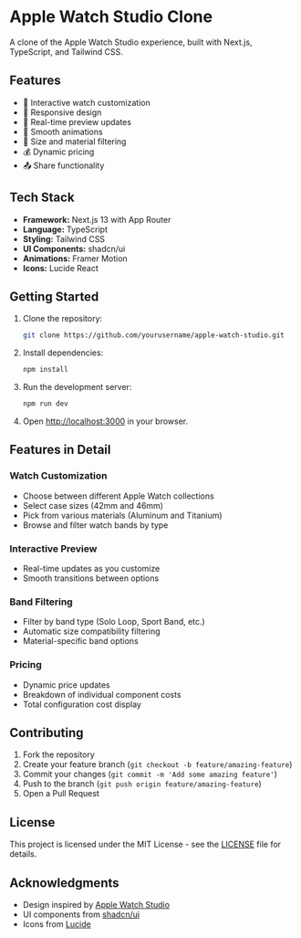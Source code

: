 # Apple Watch Studio Clone

A clone of the Apple Watch Studio experience, built with Next.js, TypeScript, and Tailwind CSS.

## Features

- 🎨 Interactive watch customization
- 📱 Responsive design
- 🔄 Real-time preview updates
- 💫 Smooth animations
- 🎯 Size and material filtering
- 💰 Dynamic pricing
- 📤 Share functionality

## Tech Stack

- **Framework:** Next.js 13 with App Router
- **Language:** TypeScript
- **Styling:** Tailwind CSS
- **UI Components:** shadcn/ui
- **Animations:** Framer Motion
- **Icons:** Lucide React

## Getting Started

1. Clone the repository:
   ```bash
   git clone https://github.com/yourusername/apple-watch-studio.git
   ```

2. Install dependencies:
   ```bash
   npm install
   ```

3. Run the development server:
   ```bash
   npm run dev
   ```

4. Open [http://localhost:3000](http://localhost:3000) in your browser.

## Features in Detail

### Watch Customization
- Choose between different Apple Watch collections
- Select case sizes (42mm and 46mm)
- Pick from various materials (Aluminum and Titanium)
- Browse and filter watch bands by type

### Interactive Preview
- Real-time updates as you customize
- Smooth transitions between options

### Band Filtering
- Filter by band type (Solo Loop, Sport Band, etc.)
- Automatic size compatibility filtering
- Material-specific band options

### Pricing
- Dynamic price updates
- Breakdown of individual component costs
- Total configuration cost display

## Contributing

1. Fork the repository
2. Create your feature branch (`git checkout -b feature/amazing-feature`)
3. Commit your changes (`git commit -m 'Add some amazing feature'`)
4. Push to the branch (`git push origin feature/amazing-feature`)
5. Open a Pull Request

## License

This project is licensed under the MIT License - see the [LICENSE](LICENSE) file for details.

## Acknowledgments

- Design inspired by [Apple Watch Studio](https://www.apple.com/shop/studio/apple-watch)
- UI components from [shadcn/ui](https://ui.shadcn.com)
- Icons from [Lucide](https://lucide.dev)
